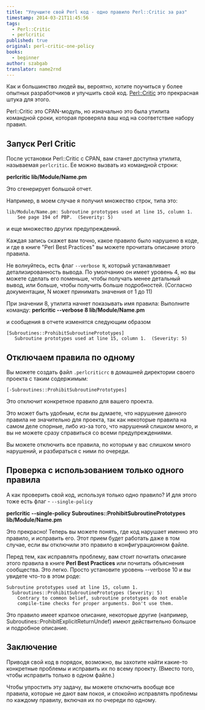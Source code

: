 ```yaml
---
title: "Улучшите свой Perl код - одно правило Perl::Critic за раз"
timestamp: 2014-03-21T11:45:56
tags:
  - Perl::Critic
  - perlcritic
published: true
original: perl-critic-one-policy
books:
  - beginner
author: szabgab
translator: name2rnd
---
```



Как и большинство людей вы, вероятно, хотите поучиться у более опытных разработчиков и улучшить свой код.
[Perl::Critic](https://metacpan.org/pod/Perl::Critic) это прекрасная штука для этого.

Perl::Critic это CPAN-модуль, но изначально это была утилита командной сроки, которая проверяла ваш код на соответствие набору правил.


## Запуск Perl Critic

После установки Perl::Critic с CPAN, вам станет доступна утилита, называемая `perlcritic`.
Ее можно вызвать из командной строки:

<b>perlcritic lib/Module/Name.pm</b>

Это сгенерирует большой отчет.

Например, в моем случае я получил множество строк, типа это:

```
lib/Module/Name.pm: Subroutine prototypes used at line 15, column 1.
    See page 194 of PBP.  (Severity: 5)
```

и еще множество других предупреждений.

Каждая запись скажет вам точно, какое правило было нарушено в коде, и где в книге "Perl Best Practices" вы можете прочитать описание этого правила.

Не волнуйтесь, есть флаг `--verbose N`, который устанавливает детализированность вывода.
По умолчанию он имеет уровень 4, но вы можете сделать его поменьше, чтобы получать менее детальный вывод, или больше, чтобы получить больше подробностей.
(Согласно документации, N может принимать значения от 1 до 11)

При значении 8, утилита начнет показывать имя правила:
Выполните команду: <b>perlcritic --verbose 8 lib/Module/Name.pm</b>

и сообщения в отчете изменятся следующим образом

```
[Subroutines::ProhibitSubroutinePrototypes]
   Subroutine prototypes used at line 15, column 1.  (Severity: 5)
```

## Отключаем правила по одному

Вы можете создать файл `.perlcriticrc` в домашней директории своего проекта с таким содержимым:

```
[-Subroutines::ProhibitSubroutinePrototypes]
```

Это отключит конкретное правило для вашего проекта.

Это может быть удобным, если вы думаете, что нарушение данного правила не значительно для проекта, так как некоторые правила на самом деле спорные,
либо из-за того, что нарушений слишком много, и вы не можете сразу справиться со всеми предупреждениями.

Вы можете отключить все правила, по которым у вас слишком много нарушений, и разбираться с ними по очереди.

## Проверка с использованием только одного правила

А как проверить свой код, используя только одно правило? И для этого тоже есть флаг - `--single-policy`

<b>perlcritic --single-policy  Subroutines::ProhibitSubroutinePrototypes lib/Module/Name.pm</b>

Это прекрасно! Теперь вы можете понять, где код нарушает именно это правило, и исправить его.
Этот прием будет работать даже в том случае, если вы отключили это правило в конфигурационном файле.

Перед тем, как исправлять проблему, вам стоит почитать описание этого правила в книге <b>Perl Best Practices</b> или почитать объяснения сообщества.
Это легко. Просто установите уровень --verbose 10 и вы увидете что-то в этом роде:

```
Subroutine prototypes used at line 15, column 1.
  Subroutines::ProhibitSubroutinePrototypes (Severity: 5)
    Contrary to common belief, subroutine prototypes do not enable
    compile-time checks for proper arguments. Don't use them.
```

Это правило имеет краткое описание, некоторые другие (например, Subroutines::ProhibitExplicitReturnUndef) имеют действительно большое и подробное описание.

## Заключение

Приводя свой код в порядок, возможно, вы захотите найти какие-то конкретные проблемы и исправить их по всему проекту.
(Вместо того, чтобы исправить только в одном файле.)

Чтобы упростить эту задачу, вы можете отключить вообще все правила, которые не дают вам покоя, и спокойно исправлять проблемы по каждому правилу, включая их по очереди по одному.
